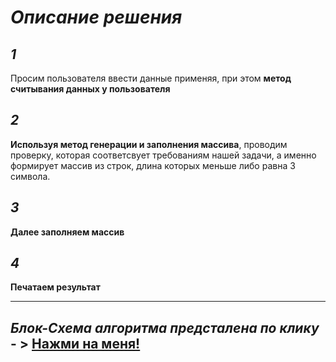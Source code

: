 # **_Описание решения_**
## **_1_**
Просим пользователя ввести данные применяя, при этом **метод считывания данных у пользователя**
## **_2_**
**Используя метод генерации и заполнения массива**, проводим проверку, которая соответсвует требованиям нашей задачи, а именно формирует массив из строк, длина которых меньше либо равна 3 символа.
## **_3_** 
**Далее заполняем массив**
## **_4_** 
**Печатаем результат**
_____________________________________________
## **_Блок-Схема алгоритма предсталена по клику_** - > [Нажми на меня!](blok-shema.jpg)